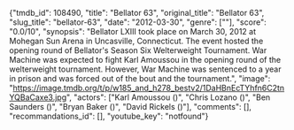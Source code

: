 {"tmdb_id": 108490, "title": "Bellator 63", "original_title": "Bellator 63", "slug_title": "bellator-63", "date": "2012-03-30", "genre": [""], "score": "0.0/10", "synopsis": "Bellator LXIII took place on March 30, 2012 at Mohegan Sun Arena in Uncasville, Connecticut.  The event hosted the opening round of Bellator's Season Six Welterweight Tournament. War Machine was expected to fight Karl Amoussou in the opening round of the welterweight tournament. However, War Machine was sentenced to a year in prison and was forced out of the bout and the tournament.", "image": "https://image.tmdb.org/t/p/w185_and_h278_bestv2/1DaHBnEcTYhfn6C2tnYQBaCaxe3.jpg", "actors": ["Karl Amoussou ()", "Chris Lozano ()", "Ben Saunders ()", "Bryan Baker ()", "David Rickels ()"], "comments": [], "recommandations_id": [], "youtube_key": "notfound"}